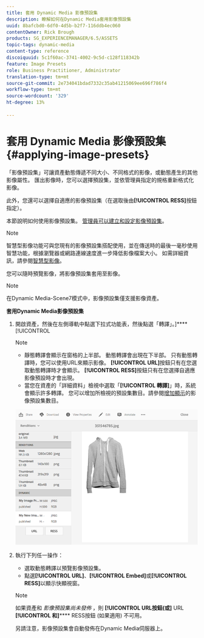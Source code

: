 ```yaml
---
title: 套用 Dynamic Media 影像預設集
description: 瞭解如何在Dynamic Media套用影像預設集
uuid: 8bafcbd0-6df0-4d5b-b2f7-116ddb4ec060
contentOwner: Rick Brough
products: SG_EXPERIENCEMANAGER/6.5/ASSETS
topic-tags: dynamic-media
content-type: reference
discoiquuid: 5c1f60ac-3741-4002-9c5d-c128f118342b
feature: Image Presets
role: Business Practitioner, Administrator
translation-type: tm+mt
source-git-commit: 2e734041bdad7332c35ab41215069ee696f786f4
workflow-type: tm+mt
source-wordcount: '329'
ht-degree: 13%

---
```



# 套用 Dynamic Media 影像預設集 {#applying-image-presets}

「影像預設集」可讓資產動態傳遞不同大小、不同格式的影像，或動態產生的其他影像屬性。 匯出影像時，您可以選擇預設集，並依管理員指定的規格重新格式化影像。

此外，您還可以選擇自適應的影像預設集（在選取後由&#x200B;**[!UICONTROL RESS]**&#x200B;按鈕指定）。

本節說明如何使用影像預設集。 [管理員可以建立和設定影像預設集](managing-image-presets.md)。

>[!NOTE]
>
>智慧型影像功能可與您現有的影像預設集搭配使用，並在傳送時的最後一毫秒使用智慧功能，根據瀏覽器或網路連線速度進一步降低影像檔案大小。 如需詳細資訊，請參閱[智慧型影像](imaging-faq.md)。

您可以隨時預覽影像，將影像預設集套用至影像。

>[!NOTE]
>
>在Dynamic Media-Scene7模式中，影像預設集僅支援影像資產。

**套用Dynamic Media影像預設集**

1. 開啟資產，然後在左側導軌中點選下拉式功能表，然後點選「轉譯」。]****[!UICONTROL 

   >[!NOTE]
   >
   >* 靜態轉譯會顯示在窗格的上半部。 動態轉譯會出現在下半部。 只有動態轉譯時，您可以使用URL來顯示影像。 **[!UICONTROL URL]**&#x200B;按鈕只有在您選取動態轉譯時才會顯示。 **[!UICONTROL RESS]**&#x200B;按鈕只有在您選擇自適應影像預設時才會出現。
      >
      >
   * 當您在資產的「詳細資料」檢視中選取「**[!UICONTROL 轉譯]**」時，系統會顯示許多轉譯。 您可以增加所檢視的預設集數目。請參閱[增加顯示](managing-image-presets.md#increasing-or-decreasing-the-number-of-image-presets-that-display)的影像預設集數目。


   ![chlimage_1-208](assets/chlimage_1-208.png)

1. 執行下列任一操作：

   * 選取動態轉譯以預覽影像預設集。
   * 點選&#x200B;**[!UICONTROL URL]**、**[!UICONTROL Embed]**&#x200B;或&#x200B;**[!UICONTROL RESS]**&#x200B;以顯示快顯視窗。

   >[!NOTE]
   >
   >如果資產和 *影像預設集尚未發佈* ，則 **[!UICONTROL URL按鈕(或]** URL **[!UICONTROL 和]****** RESS按鈕 (如果適用) 不可用。
   >
   >另請注意，影像預設集會自動發佈在Dynamic Media伺服器上。

